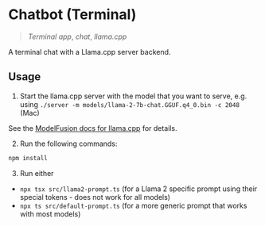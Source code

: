 # Chatbot (Terminal)

> _Terminal app_, _chat_, _llama.cpp_

A terminal chat with a Llama.cpp server backend.

## Usage

1. Start the llama.cpp server with the model that you want to serve, e.g. using `./server -m models/llama-2-7b-chat.GGUF.q4_0.bin -c 2048` (Mac)

See the [ModelFusion docs for llama.cpp](https://modelfusion.dev/integration/model-provider/llamacpp) for details.

2. Run the following commands:

```sh
npm install
```

3. Run either

- `npx tsx src/llama2-prompt.ts` (for a Llama 2 specific prompt using their special tokens - does not work for all models)
- `npx ts src/default-prompt.ts` (for a more generic prompt that works with most models)
